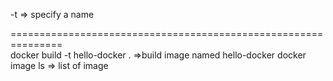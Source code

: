 -t => specify a name 

===============================================================  
docker build -t hello-docker .  =>build image named hello-docker
docker image ls                 => list of image

